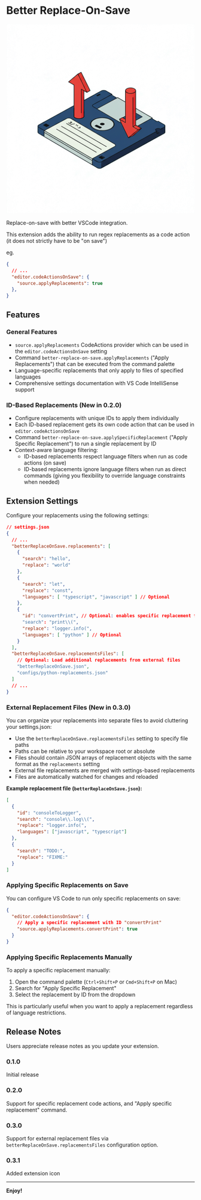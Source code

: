 
# Better Replace-On-Save

![Better Replace-On-Save icon](icon.png)

Replace-on-save with better VSCode integration.

This extension adds the ability to run regex replacements as a code action (it does not strictly have to be "on save")

eg.

```json
{
  // ...
  "editor.codeActionsOnSave": {
    "source.applyReplacements": true
  },
}
```

## Features

### General Features

- `source.applyReplacements` CodeActions provider which can be used in the `editor.codeActionsOnSave` setting
- Command `better-replace-on-save.applyReplacements` ("Apply Replacements") that can be executed from the command palette
- Language-specific replacements that only apply to files of specified languages
- Comprehensive settings documentation with VS Code IntelliSense support

### ID-Based Replacements (New in 0.2.0)

- Configure replacements with unique IDs to apply them individually
- Each ID-based replacement gets its own code action that can be used in `editor.codeActionsOnSave`
- Command `better-replace-on-save.applySpecificReplacement` ("Apply Specific Replacement") to run a single replacement by ID
- Context-aware language filtering:
  - ID-based replacements respect language filters when run as code actions (on save)
  - ID-based replacements ignore language filters when run as direct commands (giving you flexibility to override language constraints when needed)

## Extension Settings

Configure your replacements using the following settings:

```json
// settings.json
{
  // ...
  "betterReplaceOnSave.replacements": [
    {
      "search": "hello",
      "replace": "world"
    },
    {
      "search": "let",
      "replace": "const",
      "languages": [ "typescript", "javascript" ] // Optional
    },
    {
      "id": "convertPrint", // Optional: enables specific replacement functionality
      "search": "print\\(",
      "replace": "logger.info(",
      "languages": [ "python" ] // Optional
    }
  ],
  "betterReplaceOnSave.replacementsFiles": [
    // Optional: Load additional replacements from external files
    "betterReplaceOnSave.json",
    "configs/python-replacements.json"
  ]
  // ...
}
```

### External Replacement Files (New in 0.3.0)

You can organize your replacements into separate files to avoid cluttering your settings.json:

- Use the `betterReplaceOnSave.replacementsFiles` setting to specify file paths
- Paths can be relative to your workspace root or absolute
- Files should contain JSON arrays of replacement objects with the same format as the `replacements` setting
- External file replacements are merged with settings-based replacements
- Files are automatically watched for changes and reloaded

**Example replacement file (`betterReplaceOnSave.json`):**
```json
[
  {
    "id": "consoleToLogger",
    "search": "console\\.log\\(",
    "replace": "logger.info(",
    "languages": ["javascript", "typescript"]
  },
  {
    "search": "TODO:",
    "replace": "FIXME:"
  }
]
```

### Applying Specific Replacements on Save

You can configure VS Code to run only specific replacements on save:

```json
{
  "editor.codeActionsOnSave": {
    // Apply a specific replacement with ID "convertPrint"
    "source.applyReplacements.convertPrint": true
  }
}
```

### Applying Specific Replacements Manually

To apply a specific replacement manually:

1. Open the command palette (`Ctrl+Shift+P` or `Cmd+Shift+P` on Mac)
2. Search for "Apply Specific Replacement" 
3. Select the replacement by ID from the dropdown

This is particularly useful when you want to apply a replacement regardless of language restrictions.

<!--
## Known Issues

Calling out known issues can help limit users opening duplicate issues against your extension.
-->

## Release Notes

Users appreciate release notes as you update your extension.

### 0.1.0

Initial release

### 0.2.0

Support for specific replacement code actions, and "Apply specific replacement" command.

### 0.3.0

Support for external replacement files via `betterReplaceOnSave.replacementsFiles` configuration option.

### 0.3.1

Added extension icon

---

**Enjoy!**
